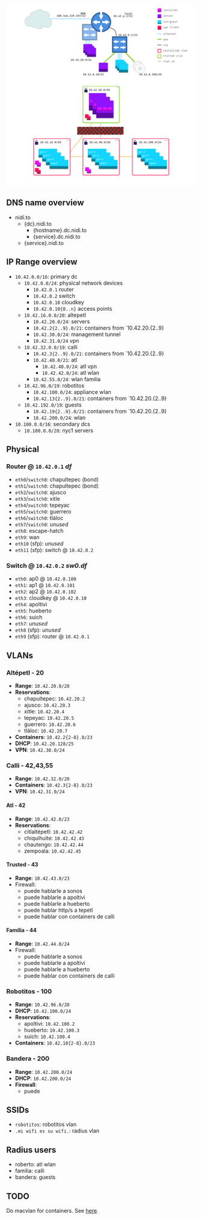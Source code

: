 ![network diagram](./diagram.png)

## DNS name overview

- nidi.to
  - {dc}.nidi.to
    - {hostname}.dc.nidi.to
    - {service}.dc.nidi.to
  - {service}.nidi.to

## IP Range overview


- `10.42.0.0/16`: primary dc
  - `10.42.0.0/24`: physical network devices
    - `10.42.0.1` router
    - `10.42.0.2` switch
    - `10.42.0.10` cloudkey
    - `10.42.0.10{0..n}` access points
  - `10.42.16.0.0/20`: altepetl
    - `10.42.20.0/24`: servers
    - `10.42.2{2..9}.0/21`: containers from `10.42.20.{2..9}
    - `10.42.30.0/24`: management tunnel
    - `10.42.31.0/24` vpn
  - `10.42.32.0.0/19`: calli
    - `10.42.3{2..9}.0/21`: containers from `10.42.20.{2..9}
    - `10.42.40.0/21`: atl
      - `10.42.40.0/24`: atl vpn
      - `10.42.42.0/24`: atl wlan
    - `10.42.55.0/24`: wlan familia
  - `10.42.96.0/19`: robotitos
    - `10.42.100.0/24`: appliance wlan
    - `10.42.13{2..9}.0/21`: containers from `10.42.20.{2..9}
  - `10.42.192.0/19`: guests
    - `10.42.19{2..9}.0/21`: containers from `10.42.20.{2..9}
    - `10.42.200.0/24`: wlan
- `10.100.0.0/16`: secondary dcs
  - `10.100.0.0/20`: nyc1 servers


## Physical

### Router @ `10.42.0.1` _df_

- `eth0`/`switch0`: chapultepec (bond)
- `eth1`/`switch0`: chapultepec (bond)
- `eth2`/`switch0`: ajusco
- `eth3`/`switch0`: xitle
- `eth4`/`switch0`: tepeyac
- `eth5`/`switch0`: guerrero
- `eth6`/`switch0`: tláloc
- `eth7`/`switch0`: _unused_
- `eth8`: escape-hatch
- `eth9`: wan
- `eth10` (sfp): _unused_
- `eth11` (sfp): switch @ `10.42.0.2`

### Switch @ `10.42.0.2` _sw0.df_

- `eth0`: ap0 @ `10.42.0.100`
- `eth1`: ap1 @ `10.42.0.101`
- `eth2`: ap2 @ `10.42.0.102`
- `eth3`: cloudkey @ `10.42.0.10`
- `eth4`: apoltivi
- `eth5`: hueberto
- `eth6`: suich
- `eth7`: _unused_
- `eth8` (sfp): _unused_
- `eth9` (sfp): router @ `10.42.0.1`

## VLANs

### Altépetl - 20

- **Range**: `10.42.20.0/20`
- **Reservations**:
  - chapultepec: `10.42.20.2`
  - ajusco: `10.42.20.3`
  - xitle: `10.42.20.4`
  - tepeyac: `10.42.20.5`
  - guerrero: `10.42.20.6`
  - tláloc: `10.42.20.7`
- **Containers**: `10.42.2{2-8}.0/23`
- **DHCP**: `10.42.20.128/25`
- **VPN**: `10.42.30.0/24`

### Calli - 42,43,55

- **Range**: `10.42.32.0/20`
- **Containers**: `10.42.3{2-8}.0/23`
- **VPN**: `10.42.31.0/24`

#### Atl - 42

- **Range**: `10.42.42.0/23`
- **Reservations**:
  - citlaltépetl: `10.42.42.42`
  - chiquihuite: `10.42.42.43`
  - chautengo: `10.42.42.44`
  - zempoala: `10.42.42.45`

#### Trusted - 43

- **Range**: `10.42.43.0/23`
- Firewall:
  - puede hablarle a sonos
  - puede hablarle a apoltivi
  - puede hablarle a hueberto
  - puede hablar http/s a tepetl
  - puede hablar con containers de calli

#### Familia - 44
- **Range**: `10.42.44.0/24`
- Firewall:
  - puede hablarle a sonos
  - puede hablarle a apoltivi
  - puede hablarle a hueberto
  - puede hablar con containers de calli


### Robotitos - 100

- **Range**: `10.42.96.0/20`
- **DHCP**: `10.42.100.0/24`
- **Reservations**:
  - apoltivi: `10.42.100.2`
  - hueberto: `10.42.100.3`
  - suich: `10.42.100.4`
- **Containers**: `10.42.10{2-8}.0/23`

### Bandera - 200

- **Range**: `10.42.200.0/24`
- **DHCP**: `10.42.200.0/24`
- **Firewall**:
  - puede


## SSIDs

- `robotitos`: robotitos vlan
- `.mi wifi es su wifi.`: radius vlan

## Radius users

- roberto: atl wlan
- familia: calli
- bandera: guests

## TODO

Do macvlan for containers. See [here](https://kcore.org/2020/08/18/macvlan-host-access/).

